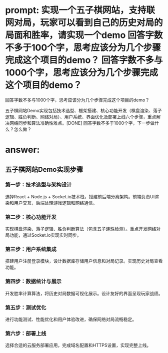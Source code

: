 # prompt: 实现一个五子棋网站，支持联网对局，玩家可以看到自己的历史对局的局面和胜率，请实现一个demo 回答字数不多于100个字，思考应该分为几个步骤完成这个项目的demo？ 回答字数不多与1000个字，思考应该分为几个步骤完成这个项目的demo？
回答字数不多与1000个字，思考应该分为几个步骤完成这个项目的demo？

五子棋网站Demo实现包括技术选型、框架搭建、核心功能开发（棋盘渲染、落子逻辑、胜负判断、网络对局）、用户系统、界面优化及部署上线六个步骤，重点解决网络同步和算法准确性难点。[DONE]
回答字数不多于1000个字，下一步做什么？怎么做？

# answer: 
 ## 五子棋网站Demo实现步骤

### 第一步：技术选型与架构设计
选择React + Node.js + Socket.io技术栈，搭建前后端分离架构。前端负责UI渲染和用户交互，后端处理游戏逻辑和网络通信。

### 第二步：核心功能开发
实现棋盘渲染、落子逻辑、胜负判断算法（包含五子连珠检测）。重点开发网络对局功能，通过Socket.io实现实时同步。

### 第三步：用户系统集成
搭建用户注册登录模块，设计数据库存储用户信息和对局记录。实现历史对局查看功能。

### 第四步：数据统计与展示
开发胜率计算算法，将历史对局数据可视化展示。设计友好的界面呈现玩家战绩。

### 第五步：测试优化
进行功能测试、性能优化和用户体验改进，确保网络对局流畅稳定。

### 第六步：部署上线
选择合适的云服务部署应用，完成域名配置和HTTPS设置，实现完整上线。
